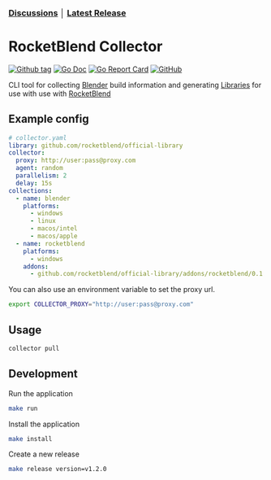 ### [Discussions](https://github.com/rocketblend/rocketblend-collector/discussions) │ [Latest Release](https://github.com/rocketblend/rocketblend-collector/releases/latest)

# RocketBlend Collector

[![Github tag](https://badgen.net/github/tag/rocketblend/rocketblend-collector)](https://github.com/rocketblend/rocketblend-collector/tags)
[![Go Doc](https://img.shields.io/badge/go-documentation-blue.svg?style=flat-square)](https://pkg.go.dev/github.com/rocketblend/rocketblend-collector)
[![Go Report Card](https://goreportcard.com/badge/github.com/rocketblend/rocketblend-collector)](https://goreportcard.com/report/github.com/rocketblend/rocketblend-collector)
[![GitHub](https://img.shields.io/github/license/rocketblend/rocketblend-collector)](https://github.com/rocketblend/rocketblend-collector/blob/master/LICENSE)

CLI tool for collecting [Blender](https://www.blender.org/) build information and generating [Libraries](https://github.com/rocketblend/official-library) for use with use with [RocketBlend](https://github.com/rocketblend/rocketblend)

## Example config

```yaml
# collector.yaml
library: github.com/rocketblend/official-library
collector:
  proxy: http://user:pass@proxy.com
  agent: random
  parallelism: 2
  delay: 15s
collections:
  - name: blender
    platforms:
      - windows
      - linux
      - macos/intel
      - macos/apple
  - name: rocketblend
    platforms:
      - windows
    addons:
      - github.com/rocketblend/official-library/addons/rocketblend/0.1.0
```

You can also use an environment variable to set the proxy url.

```bash
export COLLECTOR_PROXY="http://user:pass@proxy.com"
```

## Usage

```bash
collector pull
```

## Development

Run the application

```bash
make run
```

Install the application

```bash
make install
```

Create a new release

```bash
make release version=v1.2.0 
```